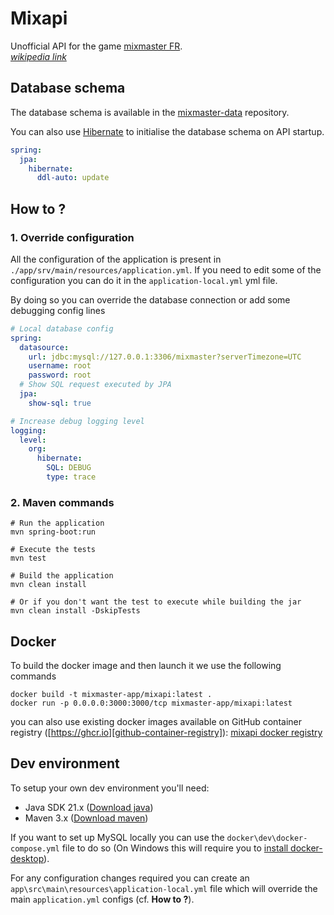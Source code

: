 # Mixapi

Unofficial API for the game [mixmaster FR][mixmaster-fr-website].\
_[wikipedia link][mixmaster-wikipedia]_

## Database schema

The database schema is available in the [mixmaster-data][mixmaster-data-repository] repository.

You can also use [Hibernate][hibernate-database-init-docs] to initialise the database schema on API startup.

```yaml
spring:
  jpa:
    hibernate:
      ddl-auto: update
```

## How to ?

### 1. Override configuration

All the configuration of the application is present in `./app/srv/main/resources/application.yml`. If you need to edit some of the configuration you can do it in the `application-local.yml` yml file.

By doing so you can override the database connection or add some debugging config lines
```yaml
# Local database config
spring:
  datasource:
    url: jdbc:mysql://127.0.0.1:3306/mixmaster?serverTimezone=UTC
    username: root
    password: root
  # Show SQL request executed by JPA
  jpa:
    show-sql: true

# Increase debug logging level
logging:
  level:
    org:
      hibernate:
        SQL: DEBUG
        type: trace
```

### 2. Maven commands

```shell
# Run the application
mvn spring-boot:run

# Execute the tests
mvn test

# Build the application
mvn clean install

# Or if you don't want the test to execute while building the jar
mvn clean install -DskipTests
```

## Docker

To build the docker image and then launch it we use the following commands

```shell
docker build -t mixmaster-app/mixapi:latest .
docker run -p 0.0.0.0:3000:3000/tcp mixmaster-app/mixapi:latest
```
you can also use existing docker images available on GitHub container registry ([https://ghcr.io][github-container-registry]): [mixapi docker registry][mixapi-docker-registry]

## Dev environment

To setup your own dev environment you'll need:

- Java SDK 21.x ([Download java][download-java-history])
- Maven 3.x ([Download maven][download-maven-history])

If you want to set up MySQL locally you can use the `docker\dev\docker-compose.yml` file to do so (On Windows this will require you to [install docker-desktop][docker-desktop-install-docs]).

For any configuration changes required you can create an `app\src\main\resources\application-local.yml` file which will override the main `application.yml` configs (cf. **How to ?**).

[mixmaster-data-repository]: https://github.com/mixmaster-app/mixmaster-data
[mixapi-docker-registry]: https://github.com/mixmaster-app/mixapi/pkgs/container/mixapi
[mixmaster-fr-website]: https://mixmaster-online.fr/
[mixmaster-wikipedia]: https://en.wikipedia.org/wiki/Mix_Master

[download-java-history]: https://www.oracle.com/java/technologies/javase/jdk21-archive-downloads.html
[download-maven-history]: https://maven.apache.org/docs/history.html
[docker-desktop-install-docs]: https://docs.docker.com/desktop/install/windows-install/
[hibernate-database-init-docs]: https://docs.spring.io/spring-boot/docs/1.1.0.M1/reference/html/howto-database-initialization.html

[github-container-registry]: https://ghcr.io
